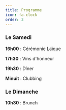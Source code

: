 ```yaml
---
title: Programme
icon: fa-clock
order: 3
---
```


<h3>Le Samedi</h3>

**16h00** : Cérémonie Laïque

**17h30** : Vins d'honneur

**19h30** : Dîner

**Minuit** : Clubbing

<h3>Le Dimanche</h3>

**10h30** : Brunch